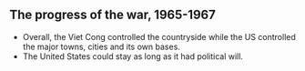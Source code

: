 ## The progress of the war, 1965-1967

- Overall, the Viet Cong controlled the countryside while the US controlled the major towns, cities and its own bases.
- The United States could stay as long as it had political will.

